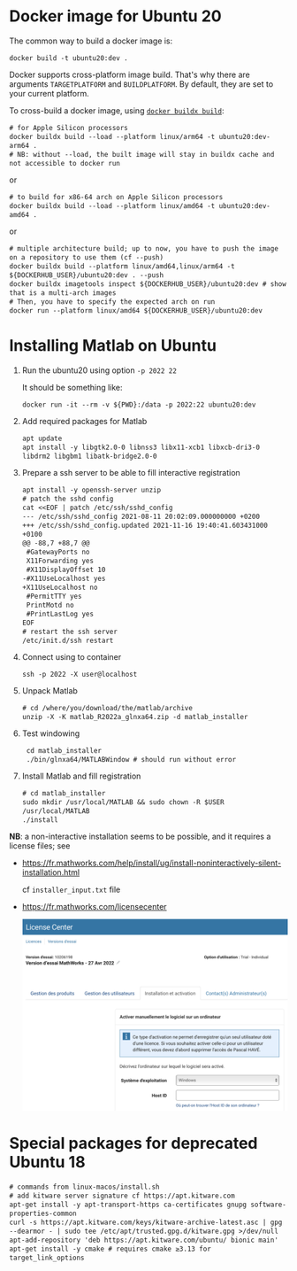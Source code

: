 # Docker image for Ubuntu 20

The common way to build a docker image is:

```shell
docker build -t ubuntu20:dev .
```

Docker supports cross-platform image build. That's why there are arguments `TARGETPLATFORM` and `BUILDPLATFORM`. By
default, they are set to your current platform.

To cross-build a docker image, using [`docker buildx build`](https://docs.docker.com/engine/reference/commandline/buildx_build/):
```shell
# for Apple Silicon processors
docker buildx build --load --platform linux/arm64 -t ubuntu20:dev-arm64 .
# NB: without --load, the built image will stay in buildx cache and not accessible to docker run
```
or
```shell
# to build for x86-64 arch on Apple Silicon processors 
docker buildx build --load --platform linux/amd64 -t ubuntu20:dev-amd64 .
```
or
```shell
# multiple architecture build; up to now, you have to push the image on a repository to use them (cf --push) 
docker buildx build --platform linux/amd64,linux/arm64 -t ${DOCKERHUB_USER}/ubuntu20:dev . --push
docker buildx imagetools inspect ${DOCKERHUB_USER}/ubuntu20:dev # show that is a multi-arch images
# Then, you have to specify the expected arch on run
docker run --platform linux/amd64 ${DOCKERHUB_USER}/ubuntu20:dev
```

# Installing Matlab on Ubuntu

1. Run the ubuntu20 using option `-p 2022 22`
   
   It should be something like:
   ```shell
   docker run -it --rm -v ${PWD}:/data -p 2022:22 ubuntu20:dev 
   ```

2. Add required packages for Matlab
   ```shell
   apt update
   apt install -y libgtk2.0-0 libnss3 libx11-xcb1 libxcb-dri3-0 libdrm2 libgbm1 libatk-bridge2.0-0
   ```
   
3. Prepare a ssh server to be able to fill interactive registration
   ```shell
   apt install -y openssh-server unzip
   # patch the sshd config
   cat <<EOF | patch /etc/ssh/sshd_config
   --- /etc/ssh/sshd_config	2021-08-11 20:02:09.000000000 +0200
   +++ /etc/ssh/sshd_config.updated	2021-11-16 19:40:41.603431000 +0100
   @@ -88,7 +88,7 @@
    #GatewayPorts no
    X11Forwarding yes
    #X11DisplayOffset 10
   -#X11UseLocalhost yes
   +X11UseLocalhost no
    #PermitTTY yes
    PrintMotd no
    #PrintLastLog yes
   EOF
   # restart the ssh server
   /etc/init.d/ssh restart
   ```
   
4. Connect using to container
   ```shell
   ssh -p 2022 -X user@localhost
   ```
   
5. Unpack Matlab
   ```shell
   # cd /where/you/download/the/matlab/archive
   unzip -X -K matlab_R2022a_glnxa64.zip -d matlab_installer
   ```

6. Test windowing
   ```shell
    cd matlab_installer
    ./bin/glnxa64/MATLABWindow # should run without error
   ```
   
7. Install Matlab and fill registration
   ```shell
   # cd matlab_installer
   sudo mkdir /usr/local/MATLAB && sudo chown -R $USER /usr/local/MATLAB
   ./install
   ```
    
**NB**: a non-interactive installation seems to be possible, and it requires a license files; see
* https://fr.mathworks.com/help/install/ug/install-noninteractively-silent-installation.html
  
  cf `installer_input.txt` file

* https://fr.mathworks.com/licensecenter

  ![](../../images/matlab-license-center.png)

# Special packages for deprecated Ubuntu 18
```shell
# commands from linux-macos/install.sh
# add kitware server signature cf https://apt.kitware.com
apt-get install -y apt-transport-https ca-certificates gnupg software-properties-common
curl -s https://apt.kitware.com/keys/kitware-archive-latest.asc | gpg --dearmor - | sudo tee /etc/apt/trusted.gpg.d/kitware.gpg >/dev/null
apt-add-repository 'deb https://apt.kitware.com/ubuntu/ bionic main'
apt-get install -y cmake # requires cmake ≥3.13 for target_link_options
````
